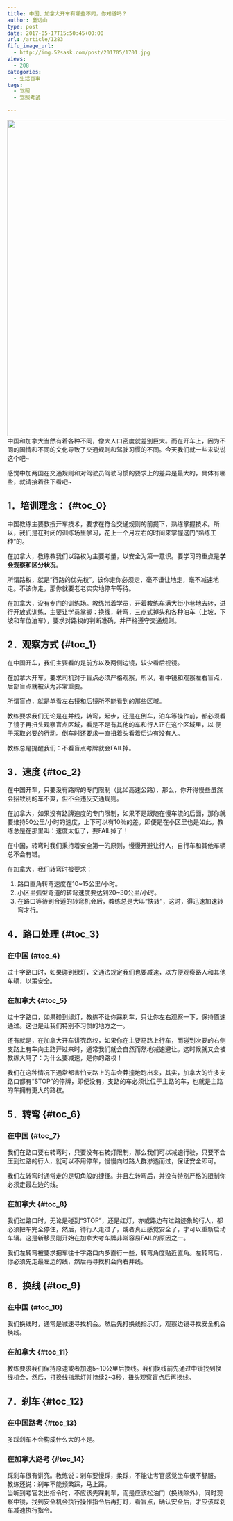 ```yaml
---
title: 中国、加拿大开车有哪些不同，你知道吗？
author: 童远山
type: post
date: 2017-05-17T15:50:45+00:00
url: /article/1283
fifu_image_url:
  - http://img.52sask.com/post/201705/1701.jpg
views:
  - 208
categories:
  - 生活百事
tags:
  - 驾照
  - 驾照考试

---
```

<img decoding="async" loading="lazy" class="alignnone size-full" src="http://img.52sask.com/post/201705/1701.jpg" width="1090" height="727" />中国和加拿大当然有着各种不同，像大人口密度就差别巨大。而在开车上，因为不同的国情和不同的文化导致了交通规则和驾驶习惯的不同。今天我们就一些来说说这个吧~

感觉中加两国在交通规则和对驾驶员驾驶习惯的要求上的差异是最大的，具体有哪些，就请接着往下看吧~

## 1．培训理念： {#toc_0}

中国教练主要教授开车技术，要求在符合交通规则的前提下，熟练掌握技术。所以，我们是在封闭的训练场里学习，花上一个月左右的时间来掌握这门“熟练工种”的。

在加拿大，教练教我们以路权为主要考量，以安全为第一意识。要学习的重点是**学会观察和区分状况**。

所谓路权，就是“行路的优先权”。该你走你必须走，毫不谦让地走，毫不减速地走。不该你走，那你就要老老实实地停车等待。

在加拿大，没有专门的训练场。教练带着学员，开着教练车满大街小巷地去转，进行开放式训练，主要让学员掌握：换线，转弯，三点式掉头和各种泊车（上坡，下坡和车位泊车），要求对路权的判断准确，并严格遵守交通规则。

## 2．观察方式 {#toc_1}

在中国开车，我们主要看的是前方以及两侧边镜，较少看后视镜。

在加拿大开车，要求司机对于盲点必须严格观察，所以，看中镜和观察左右盲点，后部盲点就被认为非常重要。

所谓盲点，就是单看左右镜和后镜所不能看到的那些区域。

教练要求我们无论是在并线，转弯，起步，还是在倒车，泊车等操作前，都必须看了镜子再扭头观察盲点区域，看是不是有其他的车和行人正在这个区域里，以 便于采取必要的行动。倒车时还要求一直扭着头看着后边有没有人。

教练总是提醒我们：不看盲点考牌就会FAIL掉。

## 3．速度 {#toc_2}

在中国开车，只要没有路牌的专门限制（比如高速公路），那么，你开得慢些虽然会招致别的车不爽，但不会违反交通规则。

在加拿大，如果没有路牌速度的专门限制，如果不是跟随在慢车流的后面，那你就要维持50公里/小时的速度，上下可以有10％的差。即便是在小区里也是如此。教练总是在那里叫：速度太低了，要FAIL掉了！

在中国，转弯时我们秉持着安全第一的原则，慢慢开避让行人，自行车和其他车辆总不会有错。

在加拿大，我们转弯时被要求：  
1. 路口直角转弯速度在10~15公里/小时。  
2. 小区里弧型弯道的转弯速度要达到20~30公里/小时。  
3. 在路口等待到合适的转弯机会后，教练总是大叫“快转”，这时，得迅速加速转弯才行。

## 4．路口处理 {#toc_3}

### 在中国 {#toc_4}

过十字路口时，如果碰到绿灯，交通法规定我们也要减速，以方便观察路人和其他车辆，以策安全。

### 在加拿大 {#toc_5}

过十字路口，如果碰到绿灯，教练不让你踩刹车，只让你左右观察一下，保持原速通过。这也是让我们特别不习惯的地方之一。

还有就是，在加拿大开车讲究路权，如果你在主要马路上行车，而碰到次要的右侧支路上有车向主路开过来时，通常我们就会自然而然地减速避让。这时候就又会被教练大骂了：为什么要减速，是你的路权！

我们在这种情况下通常都害怕支路上的车会莽撞地跑出来，其实，加拿大的许多支路口都有“STOP”的停牌，即便没有，支路的车必须让位于主路的车，也就是主路的车拥有更大的路权。

## 5．转弯 {#toc_6}

### 在中国 {#toc_7}

我们在路口要右转弯时，只要没有右转灯限制，那么我们可以减速行驶，只要不会压到过路的行人，就可以不用停车，慢慢向过路人群渗透而过，保证安全即可。

我们左转弯时通常走的是切角般的捷径。并且左转弯后，并没有特别严格的限制你必须走最左边的线。

### 在加拿大 {#toc_8}

我们过路口时，无论是碰到“STOP”，还是红灯，亦或路边有过路迹象的行人，都必须把车完全停住，然后，待行人走过了，或者真正感觉安全了，才可以重新启动车辆。这是新移民刚开始在加拿大考车牌非常容易FAIL的原因之一。

我们左转弯被要求把车往十字路口内多直行一些，转弯角度贴近直角。左转弯后，你必须先走最左边的线，然后再寻找机会向右并线。

## 6．换线 {#toc_9}

### 在中国 {#toc_10}

我们换线时，通常是减速寻找机会。然后先打换线指示灯，观察边镜寻找安全机会换线。

### 在加拿大 {#toc_11}

教练要求我们保持原速或者加速5~10公里后换线。我们换线前先通过中镜找到换线机会，然后，打换线指示灯并持续2~3秒，扭头观察盲点后再换线。

## 7．刹车 {#toc_12}

### 在中国路考 {#toc_13}

多踩刹车不会构成什么大的不是。

### 在加拿大路考 {#toc_14}

踩刹车很有讲究。教练说：刹车要慢踩，柔踩，不能让考官感觉坐车很不舒服。  
教练还说：刹车不能频繁踩，马上踩。  
当听到考官发出指令时，不应该先踩刹车，而是应该松油门（换线除外），同时观察中镜，找到安全机会执行操作指令后再打灯，看盲点，确认安全后，才应该踩刹车减速执行指令。